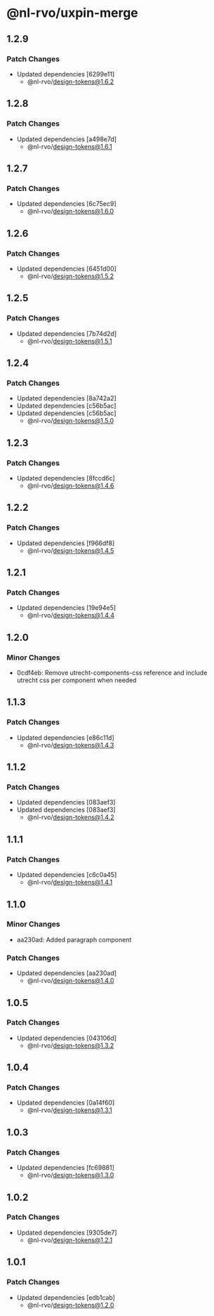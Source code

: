 # @nl-rvo/uxpin-merge

## 1.2.9

### Patch Changes

- Updated dependencies [6299e11]
  - @nl-rvo/design-tokens@1.6.2

## 1.2.8

### Patch Changes

- Updated dependencies [a498e7d]
  - @nl-rvo/design-tokens@1.6.1

## 1.2.7

### Patch Changes

- Updated dependencies [6c75ec9]
  - @nl-rvo/design-tokens@1.6.0

## 1.2.6

### Patch Changes

- Updated dependencies [6451d00]
  - @nl-rvo/design-tokens@1.5.2

## 1.2.5

### Patch Changes

- Updated dependencies [7b74d2d]
  - @nl-rvo/design-tokens@1.5.1

## 1.2.4

### Patch Changes

- Updated dependencies [8a742a2]
- Updated dependencies [c56b5ac]
- Updated dependencies [c56b5ac]
  - @nl-rvo/design-tokens@1.5.0

## 1.2.3

### Patch Changes

- Updated dependencies [8fccd6c]
  - @nl-rvo/design-tokens@1.4.6

## 1.2.2

### Patch Changes

- Updated dependencies [f966df8]
  - @nl-rvo/design-tokens@1.4.5

## 1.2.1

### Patch Changes

- Updated dependencies [19e94e5]
  - @nl-rvo/design-tokens@1.4.4

## 1.2.0

### Minor Changes

- 0cdf4eb: Remove utrecht-components-css reference and include utrecht css per component when needed

## 1.1.3

### Patch Changes

- Updated dependencies [e86c11d]
  - @nl-rvo/design-tokens@1.4.3

## 1.1.2

### Patch Changes

- Updated dependencies [083aef3]
- Updated dependencies [083aef3]
  - @nl-rvo/design-tokens@1.4.2

## 1.1.1

### Patch Changes

- Updated dependencies [c6c0a45]
  - @nl-rvo/design-tokens@1.4.1

## 1.1.0

### Minor Changes

- aa230ad: Added paragraph component

### Patch Changes

- Updated dependencies [aa230ad]
  - @nl-rvo/design-tokens@1.4.0

## 1.0.5

### Patch Changes

- Updated dependencies [043106d]
  - @nl-rvo/design-tokens@1.3.2

## 1.0.4

### Patch Changes

- Updated dependencies [0a14f60]
  - @nl-rvo/design-tokens@1.3.1

## 1.0.3

### Patch Changes

- Updated dependencies [fc69881]
  - @nl-rvo/design-tokens@1.3.0

## 1.0.2

### Patch Changes

- Updated dependencies [9305de7]
  - @nl-rvo/design-tokens@1.2.1

## 1.0.1

### Patch Changes

- Updated dependencies [edb1cab]
  - @nl-rvo/design-tokens@1.2.0
